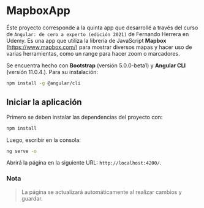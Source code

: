 # MapboxApp

Éste proyecto corresponde a la quinta app que desarrollé a través del curso de `Angular: de cero a experto (edición 2021)` de Fernando Herrera en Udemy. Es una app que utiliza la librería de JavaScript **Mapbox** (https://www.mapbox.com/) para mostrar diversos mapas y hacer uso de varias herramientas, como un range para hacer zoom o marcadores.

Se encuentra hecho con **Bootstrap** (versión 5.0.0-beta1) y **Angular CLI** (versión 11.0.4.). Para su instalación:

```bash
npm install -g @angular/cli
```

## Iniciar la aplicación

Primero se deben instalar las dependencias del proyecto con:

```bash
npm install
```

Luego, escribir en la consola:

```bash
ng serve -o
```

Abrirá la página en la siguiente URL: `http://localhost:4200/`.

### Nota

> La página se actualizará automáticamente al realizar cambios y guardar.
